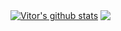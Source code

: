  <a href="https://github.com/vitor0201/github-readme-stats"><img align="center" src="https://github-readme-stats.vercel.app/api?username=vitor0201&show_icons=true&include_all_commits=true&&theme=dracula" alt="Vitor's github stats" /></a> <a href="https://github.com/vitor0201/github-readme-stats"><img align="center" src="https://github-readme-stats.vercel.app/api/top-langs/?username=vitor0201&theme=dracula" /></a> 
